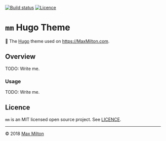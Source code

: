 <!-- markdownlint-disable first-line-h1 -->

[![Build status](https://img.shields.io/travis/MaxMilton/hugo-theme-mm.svg)](https://travis-ci.org/MaxMilton/hugo-theme-mm)
[![Licence](https://img.shields.io/github/license/MaxMilton/hugo-theme-mm.svg)](https://github.com/MaxMilton/hugo-theme-mm/blob/master/LICENCE)

# `mm` Hugo Theme

🎨 The [Hugo](https://gohugo.io) theme used on <https://MaxMilton.com>.

## Overview

TODO: Write me.

### Usage

TODO: Write me.

## Licence

`mm` is an MIT licensed open source project. See [LICENCE](https://github.com/MaxMilton/MaxMilton.com/blob/master/LICENCE).

-----

© 2018 [Max Milton](https://maxmilton.com)
